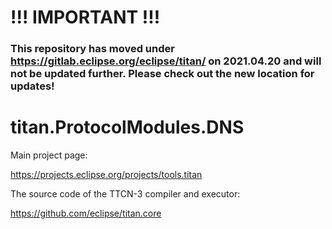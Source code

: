 # !!! IMPORTANT !!!
### This repository has moved under https://gitlab.eclipse.org/eclipse/titan/ on 2021.04.20 and will not be updated further. Please check out the new location for updates!

# 

# titan.ProtocolModules.DNS

Main project page:

https://projects.eclipse.org/projects/tools.titan

The source code of the TTCN-3 compiler and executor:

https://github.com/eclipse/titan.core

